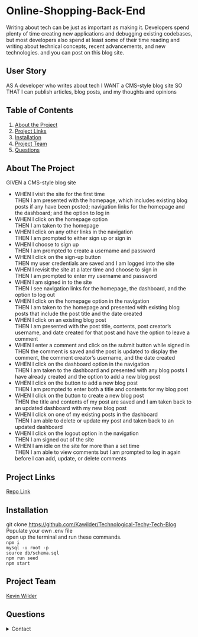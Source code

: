 # Online-Shopping-Back-End
Writing about tech can be just as important as making it. Developers spend plenty of time creating new applications and debugging existing codebases, but most developers also spend at least some of their time reading and writing about technical concepts, recent advancements, and new technologies. and you can post on this blog site.

## User Story
AS A developer who writes about tech
I WANT a CMS-style blog site
SO THAT I can publish articles, blog posts, and my thoughts and opinions

## Table of Contents 
1. [About the Project](#About-The-Project)
1. [Project Links](#Project-Links)
1. [Installation](#Installation)
1. [Project Team](#Project-Team)
1. [Questions](#Questions)

## About The Project
GIVEN a CMS-style blog site
- WHEN I visit the site for the first time <br>
THEN I am presented with the homepage, which includes existing blog posts if any have been posted; navigation links for the homepage and the dashboard; and the option to log in
- WHEN I click on the homepage option <br>
THEN I am taken to the homepage
- WHEN I click on any other links in the navigation <br>
THEN I am prompted to either sign up or sign in
- WHEN I choose to sign up <br>
THEN I am prompted to create a username and password
- WHEN I click on the sign-up button <br>
THEN my user credentials are saved and I am logged into the site
- WHEN I revisit the site at a later time and choose to sign in <br>
THEN I am prompted to enter my username and password
- WHEN I am signed in to the site <br>
THEN I see navigation links for the homepage, the dashboard, and the option to log out
- WHEN I click on the homepage option in the navigation <br>
THEN I am taken to the homepage and presented with existing blog posts that include the post title and the date created
- WHEN I click on an existing blog post <br>
THEN I am presented with the post title, contents, post creator’s username, and date created for that post and have the option to leave a comment
- WHEN I enter a comment and click on the submit button while signed in <br>
THEN the comment is saved and the post is updated to display the comment, the comment creator’s username, and the date created
- WHEN I click on the dashboard option in the navigation <br>
THEN I am taken to the dashboard and presented with any blog posts I have already created and the option to add a new blog post
- WHEN I click on the button to add a new blog post <br>
THEN I am prompted to enter both a title and contents for my blog post
- WHEN I click on the button to create a new blog post <br>
THEN the title and contents of my post are saved and I am taken back to an updated dashboard with my new blog post
- WHEN I click on one of my existing posts in the dashboard <br>
THEN I am able to delete or update my post and taken back to an updated dashboard
- WHEN I click on the logout option in the navigation <br>
THEN I am signed out of the site
- WHEN I am idle on the site for more than a set time <br>
THEN I am able to view comments but I am prompted to log in again before I can add, update, or delete comments

## Project Links
[Repo Link](https://github.com/Kawilder/Technological-Techy-Tech-Blog) <br>

## Installation
git clone https://github.com/Kawilder/Technological-Techy-Tech-Blog <br>
Populate your own .env file <br>
open up the terminal and run these commands. <br>
`npm i` <br>
`mysql -u root -p` <br>
`source db/schema.sql` <br>
`npm run seed` <br>
`npm start`

## Project Team
[Kevin Wilder](https://github.com/Kawilder) <br>

## Questions
<details>
    <summary>Contact</summary>
    kevin_wilde564@yahoo.com
</details>